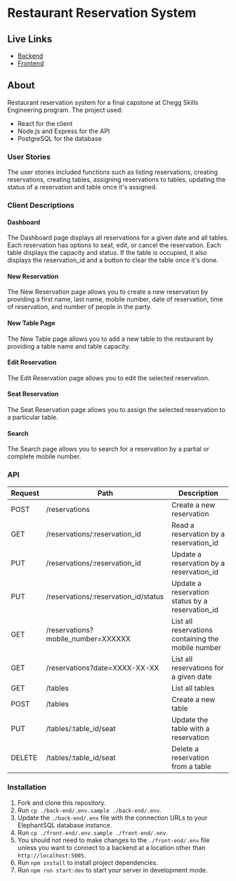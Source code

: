 # Restaurant Reservation System

## Live Links

- [Backend](https://starter-restaurant-reservation-yop5.onrender.com)
- [Frontend](https://starter-restaurant-reservation-1-3kf1.onrender.com)

## About

Restaurant reservation system for a final capstone at Chegg Skills Engineering program. The project used:

- React for the client
- Node.js and Express for the API
- PostgreSQL for the database

### User Stories

The user stories included functions such as listing reservations, creating reservations, creating tables, assigning reservations to tables, updating the status of a reservation and table once it's assigned.

### Client Descriptions

#### Dashboard

The Dashboard page displays all reservations for a given date and all tables. Each reservation has options to seat, edit, or cancel the reservation. Each table displays the capacity and status. If the table is occupied, it also displays the reservation_id and a button to clear the table once it's done.

#### New Reservation

The New Reservation page allows you to create a new reservation by providing a first name, last name, mobile number, date of reservation, time of reservation, and number of people in the party.

#### New Table Page

The New Table page allows you to add a new table to the restaurant by providing a table name and table capacity.

#### Edit Reservation

The Edit Reservation page allows you to edit the selected reservation.

#### Seat Reservation

The Seat Reservation page allows you to assign the selected reservation to a particular table.

#### Search

The Search page allows you to search for a reservation by a partial or complete mobile number.

### API

| Request | Path                              | Description                                    |
| ------- | --------------------------------- | ---------------------------------------------- |
| POST    | /reservations                     | Create a new reservation                      |
| GET     | /reservations/:reservation_id      | Read a reservation by a reservation_id         |
| PUT     | /reservations/:reservation_id      | Update a reservation by a reservation_id      |
| PUT     | /reservations/:reservation_id/status | Update a reservation status by a reservation_id |
| GET     | /reservations?mobile_number=XXXXXX | List all reservations containing the mobile number |
| GET     | /reservations?date=XXXX-XX-XX      | List all reservations for a given date        |
| GET     | /tables                           | List all tables                                |
| POST    | /tables                           | Create a new table                             |
| PUT     | /tables/:table_id/seat            | Update the table with a reservation            |
| DELETE  | /tables/:table_id/seat            | Delete a reservation from a table              |

### Installation

1. Fork and clone this repository.
2. Run `cp ./back-end/.env.sample ./back-end/.env`.
3. Update the `./back-end/.env` file with the connection URLs to your ElephantSQL database instance.
4. Run `cp ./front-end/.env.sample ./front-end/.env`.
5. You should not need to make changes to the `./front-end/.env` file unless you want to connect to a backend at a location other than `http://localhost:5005`.
6. Run `npm install` to install project dependencies.
7. Run `npm run start:dev` to start your server in development mode.

